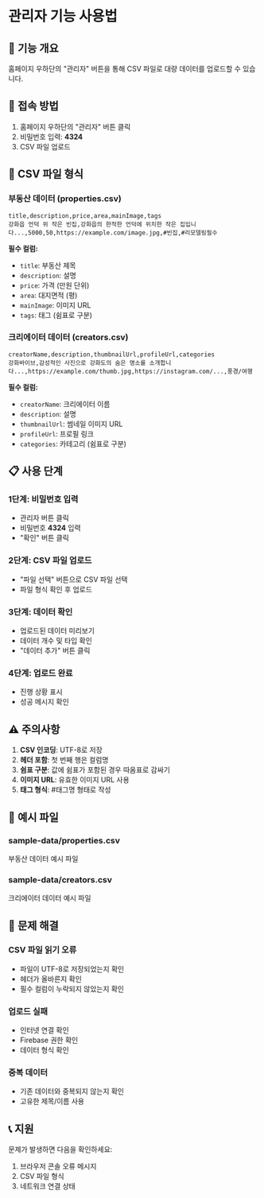 # 관리자 기능 사용법

## 🎯 기능 개요
홈페이지 우하단의 "관리자" 버튼을 통해 CSV 파일로 대량 데이터를 업로드할 수 있습니다.

## 🔐 접속 방법
1. 홈페이지 우하단의 "관리자" 버튼 클릭
2. 비밀번호 입력: **4324**
3. CSV 파일 업로드

## 📁 CSV 파일 형식

### 부동산 데이터 (properties.csv)
```csv
title,description,price,area,mainImage,tags
강화읍 언덕 위 작은 빈집,강화읍의 한적한 언덕에 위치한 작은 집입니다...,5000,50,https://example.com/image.jpg,#빈집,#리모델링필수
```

**필수 컬럼:**
- `title`: 부동산 제목
- `description`: 설명
- `price`: 가격 (만원 단위)
- `area`: 대지면적 (평)
- `mainImage`: 이미지 URL
- `tags`: 태그 (쉼표로 구분)

### 크리에이터 데이터 (creators.csv)
```csv
creatorName,description,thumbnailUrl,profileUrl,categories
강화바이브,감성적인 사진으로 강화도의 숨은 명소를 소개합니다...,https://example.com/thumb.jpg,https://instagram.com/...,풍경/여행
```

**필수 컬럼:**
- `creatorName`: 크리에이터 이름
- `description`: 설명
- `thumbnailUrl`: 썸네일 이미지 URL
- `profileUrl`: 프로필 링크
- `categories`: 카테고리 (쉼표로 구분)

## 📋 사용 단계

### 1단계: 비밀번호 입력
- 관리자 버튼 클릭
- 비밀번호 **4324** 입력
- "확인" 버튼 클릭

### 2단계: CSV 파일 업로드
- "파일 선택" 버튼으로 CSV 파일 선택
- 파일 형식 확인 후 업로드

### 3단계: 데이터 확인
- 업로드된 데이터 미리보기
- 데이터 개수 및 타입 확인
- "데이터 추가" 버튼 클릭

### 4단계: 업로드 완료
- 진행 상황 표시
- 성공 메시지 확인

## ⚠️ 주의사항

1. **CSV 인코딩**: UTF-8로 저장
2. **헤더 포함**: 첫 번째 행은 컬럼명
3. **쉼표 구분**: 값에 쉼표가 포함된 경우 따옴표로 감싸기
4. **이미지 URL**: 유효한 이미지 URL 사용
5. **태그 형식**: #태그명 형태로 작성

## 🔧 예시 파일

### sample-data/properties.csv
부동산 데이터 예시 파일

### sample-data/creators.csv  
크리에이터 데이터 예시 파일

## 🚨 문제 해결

### CSV 파일 읽기 오류
- 파일이 UTF-8로 저장되었는지 확인
- 헤더가 올바른지 확인
- 필수 컬럼이 누락되지 않았는지 확인

### 업로드 실패
- 인터넷 연결 확인
- Firebase 권한 확인
- 데이터 형식 확인

### 중복 데이터
- 기존 데이터와 중복되지 않는지 확인
- 고유한 제목/이름 사용

## 📞 지원

문제가 발생하면 다음을 확인하세요:
1. 브라우저 콘솔 오류 메시지
2. CSV 파일 형식
3. 네트워크 연결 상태 